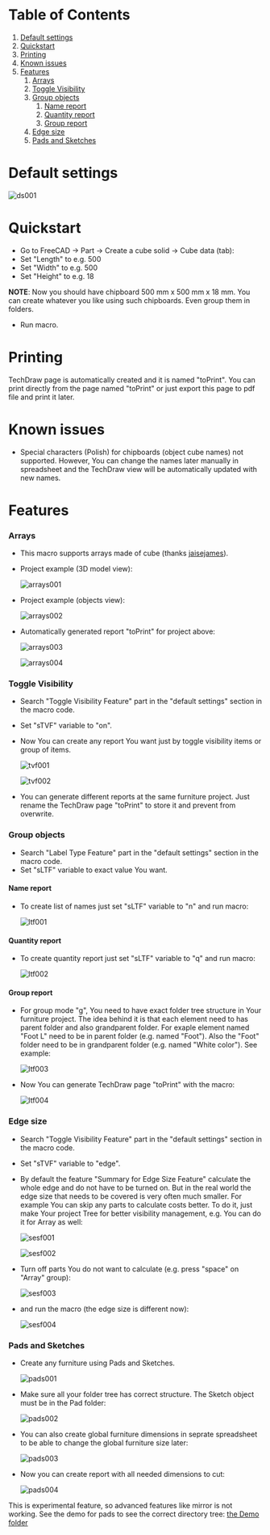 # Table of Contents

1. [Default settings](#default-settings)
2. [Quickstart](#quickstart)
3. [Printing](#printing)
4. [Known issues](#known-issues)
5. [Features](#features)
    1. [Arrays](#arrays)
    2. [Toggle Visibility](#toggle-visibility)
    3. [Group objects](#group-objects)
        1. [Name report](#name-report)
        2. [Quantity report](#quantity-report)
        3. [Group report](#group-report)
    4. [Edge size](#edge-size)
    5. [Pads and Sketches](#pads-and-sketches)

# Default settings

![ds001](https://raw.githubusercontent.com/dprojects/getDimensions/master/Screenshots/ds001.png)

# Quickstart

* Go to FreeCAD -> Part -> Create a cube solid -> Cube data (tab):
* Set "Length" to e.g. 500
* Set "Width" to e.g. 500
* Set "Height" to e.g. 18

**NOTE**: Now you should have chipboard 500 mm x 500 mm x 18 mm. You can create whatever you like using such chipboards. Even group them in folders.

* Run macro.

# Printing

TechDraw page is automatically created and it is named "toPrint". You can print directly from the page named "toPrint" or just export this page to pdf file and print it later. 

# Known issues

* Special characters (Polish) for chipboards (object cube names) not supported. However, You can change the names later manually in spreadsheet and the TechDraw view will be automatically updated with new names. 

# Features

### Arrays

* This macro supports arrays made of cube (thanks [jaisejames](https://forum.freecadweb.org/memberlist.php?mode=viewprofile&u=10269)).
* Project example (3D model view):

    ![arrays001](https://raw.githubusercontent.com/dprojects/getDimensions/master/Screenshots/arrays001.png)

* Project example (objects view):

    ![arrays002](https://raw.githubusercontent.com/dprojects/getDimensions/master/Screenshots/arrays002.png)

* Automatically generated report "toPrint" for project above:
    
    ![arrays003](https://raw.githubusercontent.com/dprojects/getDimensions/master/Screenshots/arrays003.png)
    
    ![arrays004](https://raw.githubusercontent.com/dprojects/getDimensions/master/Screenshots/arrays004.png)

### Toggle Visibility

* Search "Toggle Visibility Feature" part in the "default settings" section in the macro code.
* Set "sTVF" variable to "on".
* Now You can create any report You want just by toggle visibility items or group of items.

    ![tvf001](https://raw.githubusercontent.com/dprojects/getDimensions/master/Screenshots/tvf001.png)

    ![tvf002](https://raw.githubusercontent.com/dprojects/getDimensions/master/Screenshots/tvf002.png)

* You can generate different reports at the same furniture project. Just rename the TechDraw page "toPrint" to store it and prevent from overwrite.

### Group objects

* Search "Label Type Feature" part in the "default settings" section in the macro code.
* Set "sLTF" variable to exact value You want.

#### Name report

* To create list of names just set "sLTF" variable to "n" and run macro:

    ![ltf001](https://raw.githubusercontent.com/dprojects/getDimensions/master/Screenshots/ltf001.png)

#### Quantity report

* To create quantity report just set "sLTF" variable to "q" and run macro:

    ![ltf002](https://raw.githubusercontent.com/dprojects/getDimensions/master/Screenshots/ltf002.png)
    
#### Group report

* For group mode "g", You need to have exact folder tree structure in Your furniture project. The idea behind it is that each element need to has parent folder and also grandparent folder. For exaple element named "Foot L" need to be in parent folder (e.g. named "Foot"). Also the "Foot" folder need to be in grandparent folder (e.g. named "White color"). See example:

    ![ltf003](https://raw.githubusercontent.com/dprojects/getDimensions/master/Screenshots/ltf003.png)
    
* Now You can generate TechDraw page "toPrint" with the macro:

    ![ltf004](https://raw.githubusercontent.com/dprojects/getDimensions/master/Screenshots/ltf004.png)
    
### Edge size

* Search "Toggle Visibility Feature" part in the "default settings" section in the macro code.
* Set "sTVF" variable to "edge".
* By default the feature "Summary for Edge Size Feature" calculate the whole edge and do not have to be turned on. But in the real world the edge size that needs to be covered is very often much smaller. For example You can skip any parts to calculate costs better. To do it, just make Your project Tree for better visibility management, e.g. You can do it for Array as well:

    ![sesf001](https://raw.githubusercontent.com/dprojects/getDimensions/master/Screenshots/sesf001.png)
    
    ![sesf002](https://raw.githubusercontent.com/dprojects/getDimensions/master/Screenshots/sesf002.png)
    
* Turn off parts You do not want to calculate (e.g. press "space" on "Array" group):

    ![sesf003](https://raw.githubusercontent.com/dprojects/getDimensions/master/Screenshots/sesf003.png)
    
* and run the macro (the edge size is different now):
    
    ![sesf004](https://raw.githubusercontent.com/dprojects/getDimensions/master/Screenshots/sesf004.png)

    
### Pads and Sketches

* Create any furniture using Pads and Sketches. 

    ![pads001](https://raw.githubusercontent.com/dprojects/getDimensions/master/Screenshots/pads001.png)
 
* Make sure all your folder tree has correct structure. The Sketch object must be in the Pad folder:

    ![pads002](https://raw.githubusercontent.com/dprojects/getDimensions/master/Screenshots/pads002.png)
    
* You can also create global furniture dimensions in seprate spreadsheet to be able to change the global furniture size later:
    
    ![pads003](https://raw.githubusercontent.com/dprojects/getDimensions/master/Screenshots/pads003.png)
    
* Now you can create report with all needed dimensions to cut:
    
    ![pads004](https://raw.githubusercontent.com/dprojects/getDimensions/master/Screenshots/pads004.png)

    
This is experimental feature, so advanced features like mirror is not working. See the demo for pads to see the correct directory tree: [the Demo folder](https://github.com/dprojects/getDimensions/tree/master/Demo)
